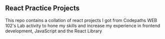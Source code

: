 ## React Practice Projects
This repo contains a collation of react projects I got from Codepaths WEB 102's Lab activity to hone my skills and increase my experience in frontend development, JavaScript and the React Library